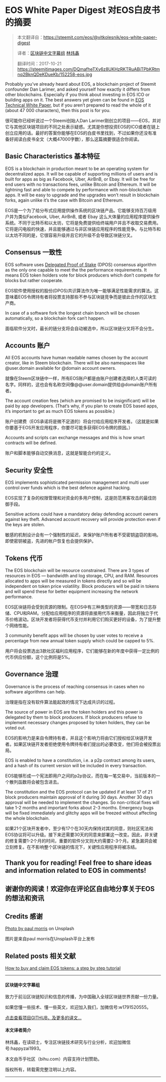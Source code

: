 ﻿# EOS White Paper Digest 对EOS白皮书的摘要

> 本文翻译自：https://steemit.com/eos/@vitkolesnik/eos-white-paper-digest
> 
> 译者：[区块链中文字幕组](https://github.com/BlockchainTranslator/EOS) [林炜鑫](https://github.com/weixin1993)
> 
> 翻译时间：2017-10-21
https://steemitimages.com/DQmafheTXv6z8UKHzRKTRuABjTPbKRtmnq2BknQDeKDueKb/152258-eos.jpg

Probably you’ve already heard about EOS, a blockchain project of Steemit confounder Dan Larimer, and asked yourself how exactly it differs from other blockchains. Especially if you think about investing in EOS ICO or building apps on it. The best answers yet given can be found in [EOS Technical White Paper](https://github.com/EOSIO/Documentation/blob/master/TechnicalWhitePaper.md), but if you aren’t prepared to read the whole of it (about 47 000 characters), then this post is for you.

很可能你已经听说过一个Steemi创始人Dan Larimer刚创立的项目——EOS，并对它与其他区块链项目的不同之处表示疑惑。尤其是你想投资EOS的ICO或者在链上创立应用的话。最好的答案你能够在EOS的白皮书里找到，不过如果你还没有准备好阅读白皮书全文（大概47000字数），那么这篇摘要很适合你阅读。


## Basic Characteristics 基本特征

EOS is a blockchain in production meant to be an operating system for decentralized apps. It will be capable of supporting millions of users and is built for apps as big as Facebook, Uber, AirBnB, or Ebay. It will be free for end users with no transactions fees, unlike Bitcoin and Ethereum. It will be lightning fast and able to compete by performance with non-blockchain apps. It will be easy to upgrade and the upgrades won’t result in blockchain forks, again unlike it’s the case with Bitcoin and Ethereum.

EOS是一个为了给分布式应用提供操作系统的区块链产品。它能够支持百万级用户并为类似Facebook, Uber, AirBnB, 或者 Ebay 这么大体量的应用程序提供操作系统。不同于比特币和以太坊，它将是免费提供给终端用户并且不收取交易费用。它将是闪电般的快速，并且能够通过与非区块链应用程序的性能竞争。与比特币和以太坊不同的是，它很容易升级并且它的升级不会导致区块链分叉。

## Consensus 一致性

EOS software uses [Delegated Proof of Stake](https://steemit.com/dpos/@dantheman/dpos-consensus-algorithm-this-missing-white-paper) (DPOS) consensus algorithm as the only one capable to meet the the performance requirements. It means EOS token holders vote for block producers which don’t compete for blocks but rather cooperate.

EOS软件使用授权的股份(DPOS)共识算法作为唯一能够满足性能需求的算法。这意味着EOS令牌持有者将投票支持那些不参与区块链竞争而是彼此合作的区块生产商。

In case of a software fork the longest chain branch will be chosen automatically, so a blockchain fork can’t happen.

面临软件分叉时，最长的链分支将会自动被选中，所以区块链分叉将不会分生。

## Accounts 账户
All EOS accounts have human readable names chosen by the account creator, like in Steem blockchain. There will be also namespaces like @user.domain available for @domain account owners.

就像在Steem区块链中一样，所有EOS账户都是由账户创建者选择的人类可读的名字。同样的，这也会有名称空间像@@user.domain提供给@domain账户所有者。

The account creation fees (which are promised to be insignificant) will be paid by app developers. (That‘s why, if you plan to create EOS based apps, it’s important to get as much EOS tokens as possible.)

账户创建费（EOS承诺将是微不足道的）将会付给应用程序开发者。（这就是如果你要基于EOS开发应用程序，你要尽可能多获得EOS令牌的原因。）


Accounts and scripts can exchange messages and this is how smart contracts will be defined.

账户和脚本能够自动交换消息，这就是智能合约的定义。

## Security 安全性

EOS implements sophisticated permission management and multi user control over funds which is the best defence against hacking.

EOS实现了复杂的权限管理和对资金的多用户控制，这是防范黑客攻击的最佳防御手段。

Sensitive actions could have a mandatory delay defending account owners against key theft. Advanced account recovery will provide protection even if the keys are stolen.

敏感的机制设计会有一个强制性的延迟，来保护账户所有者不受密钥盗窃的影响。即使密钥被盗，先进的帐户恢复也会提供保护。

## Tokens 代币

The EOS blockchain will be resource constrained. There are 3 types of resources in EOS — bandwidth and log storage, CPU, and RAM. Resources allocated to apps will be measured in tokens directly and so will be independent on token price volatility. Block producers will be paid in tokens and will spend these for better equipment increasing the network performance.

EOS区块链将会受到资源的限制。在EOS中有三种类型的资源——带宽和日志存储、CPU和RAM。分配给应用程序的资源将直接用代币来衡量，因此将独立于代币价格波动。区块开发者将获得代币支付并利用它们购买更好的设备，为了提升整个网络性能。


3 community benefit apps will be chosen by user votes to receive a percentage from new annual token supply which could be capped to 5%.

用户将会投票选出3款社区福利应用程序，它们能够在新的年度中获得一定比例的代币供应份额，这个比例将是5%。

## Governance 治理
Governance is the process of reaching consensus in cases when no software algorithms can help.

治理是指在没有软件算法能起效的情况下达成共识的过程。

The source of power in EOS are the token holders and this power is delegated by them to block producers. If block producers refuse to implement necessary changes proposed by token holders, they can be voted out.

EOS的影响力是来自令牌持有者，并且这个影响力将由它们授权给区块链开发者。如果区块链开发者拒绝使用令牌持有者们提出的必要改变，他们将会被投票出局。

EOS is enabled to have a constitution, i.e. a p2p contract among its users, and a hash of its current version will be included in every transaction.

EOS能够形成一个宪法即用户之间的p2p协议，而在每一笔交易中，当前版本的一个散列函数将会被包含进去。

The constitution and the EOS protocol can be updated if at least 17 of 21 block producers maintain approval of it during 30 days. Another 30 days approval will be needed to implement the changes. So non-critical fixes will take 1-2 months and important forks about 2-3 months. Emergency bugs will be fixed immediately and glitchy apps will be freezed without affecting the whole blockchain.

如果21个区块开发者中，至少有17个在30天内保持对其的同意，则社区宪法和EOS协议将可以升级。接下来还需要30天的同意来部署这一改变。因此，非关键的修复需要1-2个月的时间，重要的软件分叉则大约需要2-3个月。紧急漏洞会被立刻修复。在不影响整个区块链的情况下，关键性应用程序将被冻结。

## Thank you for reading! Feel free to share ideas and information related to EOS in comments!

## 谢谢你的阅读！欢迎你在评论区自由地分享关于EOS的想法和资讯
## Credits 感谢
[Photo by paul morris](https://unsplash.com/photos/IHKBF23A_iw) on Unsplash

图片是来自paul morris在Unsplash平台上发布

## Related posts 相关文献
[How to buy and claim EOS tokens: a step by step tutorial](https://steemit.com/eos/@vitkolesnik/how-to-buy-and-claim-eos-tokens-a-step-by-step-tutorial)

----------------------------------------------------

#### 区块链中文字幕组

致力于前沿区块链知识和信息的传播，为中国融入全球区块链世界贡献一份力量。

如果您懂一些技术、懂一些英文，欢迎加入我们，加微信号:w1791520555。

[点击查看项目GITHUB，及更多的译文...](https://github.com/BlockchainTranslator/EOS)

#### 本文译者简介

林炜鑫，在读硕士，专注区块链技术研究与行业分析，欢迎加微信号:happyzai1993。

本文由币乎社区（bihu.com）内容支持计划赞助。

版权所有，转载需完整注明以上内容。

----------------------------------------------------




